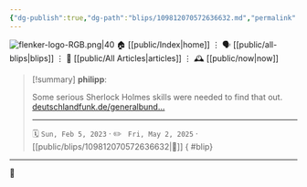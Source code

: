```yaml
---
{"dg-publish":true,"dg-path":"blips/109812070572636632.md","permalink":"/blips/109812070572636632/","title":"philipp on mastodon @ 2023-02-05"}
---
```



<div class="transclusion internal-embed is-loaded"><div class="markdown-embed">




![flenker-logo-RGB.png|40](/img/user/attachments/flenker-logo-RGB.png)
🏠 [[public/Index\|home]]  ⋮ 🗣️ [[public/all-blips\|blips]] ⋮  📝 [[public/All Articles\|articles]]  ⋮ 🕰️ [[public/now\|now]]


</div></div>


> [!summary] **philipp**:
>
> Some serious Sherlock Holmes skills were needed to find that out. [deutschlandfunk.de/generalbund…](https://www.deutschlandfunk.de/generalbundesanwalt-warnt-vor-neu-rechten-in-buergerlichem-gewand-100.html)
> - - -
>
> 🗓️ <code>Sun, Feb 5, 2023</code>  · ✏️ <code> Fri, May 2, 2025</code>  · [[public/blips/109812070572636632\|🔗]]
{ #blip}


- - -

 👾
